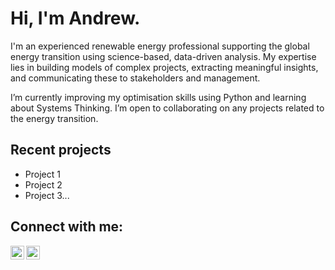 <h1>Hi, I'm Andrew.</h1>

I'm an experienced renewable energy professional supporting the global energy transition using science-based, data-driven analysis. My expertise lies in building models of complex projects, extracting meaningful insights, and communicating these to stakeholders and management. 

I’m currently improving my optimisation skills using Python and learning about Systems Thinking. I’m open to collaborating on any projects related to the energy transition. 

<h2>Recent projects</h2>

- Project 1
- Project 2
- Project 3...

<h2> Connect with me:</h2>

[<img align="left" alt="JoshMadakor | LinkedIn" width="22px" src="https://cdn.jsdelivr.net/npm/simple-icons@v3/icons/linkedin.svg" />][linkedin]
[<img align="left" alt="JoshMadakor | Instagram" width="22px" src="https://cdn.jsdelivr.net/npm/simple-icons@v3/icons/gmail.svg" />][email]

[email]: mailto:andjmcgregor@gmail.com
[linkedin]: https://linkedin.com/in/andrew-mcgregor-664830101

<!---
andrew-mc-gregor/andrew-mc-gregor is a ✨ special ✨ repository because its `README.md` (this file) appears on your GitHub profile.
You can click the Preview link to take a look at your changes.
--->
